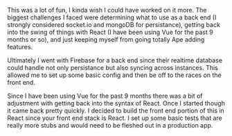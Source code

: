 This was a lot of fun, I kinda wish I could have worked on it more. The biggest challenges I faced were determining what to use as a back end (I strongly considered socket.io and mongoDB for persistance), getting back into the swing of things with React (I have been using Vue for the past 9 months or so), and just keeping myself from going totally Ape adding features.

Ultimately I went with Firebase for a back end since their realtime database could handle not only persistance but also syncing across instances. This allowed me to set up some basic config and then be off to the races on the front end.

Since I have been using Vue for the past 9 months there was a bit of adjustment with getting back into the syntax of React. Once I started though it came back pretty quickly. I decided to build the front end portion of this in React since your front end stack is React. I set up some basic tests that are really more stubs and would need to be fleshed out in a production app.